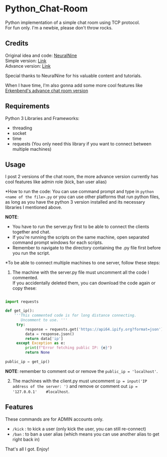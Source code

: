 # Python_Chat-Room

Python implementation of a simple chat room using TCP protocol. <br>
For fun only. I'm a newbie, please don't throw rocks.

## Credits

Original idea and code: [NeuralNine](https://www.youtube.com/@NeuralNine) <br>
Simple version: [Link](https://youtu.be/3UOyky9sEQY?si=ZfhIld_oTzGdTsgC) <br>
Advance version: [Link](https://youtu.be/F_JDA96AdEI?si=naX_kLDcCWYCMohQ)

Special thanks to NeuralNine for his valuable content and tutorials.

When I have time, I'm also gonna add some more cool features like [Erkenbend's advance chat room version](https://github.com/Erkenbend/tcp-chat-room)

## Requirements

Python 3
Libraries and Frameworks: 
- threading
- socket
- time
- requests  (You only need this library if you want to connect between multiple machines)

## Usage

I post 2 versions of the chat room, the more advance version currently has cool features like admin role (kick, ban user alias)

*How to run the code: You can use command prompt and type in `python <name of the file>.py` or you can use other platforms that run python files, as long as you have the python 3 version installed and its necessary libraries I mentioned above.

**NOTE**: 
- You have to run the server.py first to be able to connect the clients together and chat.
- If you're running the scripts on the same machine, open separated command prompt windows for each scripts.
- Remember to navigate to the directory containing the .py file first before you run the script.

*To be able to connect multiple machines to one server, follow these steps: <br>

1. The machine with the server.py file must uncomment all the code I commented. <br>
If you accidentally deleted them, you can download the code again or copy these:

```python

import requests

def get_ip():
    '''This commented code is for long distance connecting.
       Uncomment to use. '''
     try:
         response = requests.get('https://api64.ipify.org?format=json')
         data = response.json()
         return data['ip']
     except Exception as e:
         print(f"Error fetching public IP: {e}")
         return None
         
public_ip = get_ip()

```

**NOTE**: remember to comment out or remove the `public_ip = 'localhost'`.

2. The machines with the client.py must uncomment `ip = input('IP address of the server: ')` and remove or comment out `ip = '127.0.0.1'    #localhost`.


## Features

These commands are for ADMIN accounts only.
- `/kick` : to kick a user (only kick the user, you can still re-connect)
- `/ban` : to ban a user alias (which means you can use another alias to get right back in)

That's all I got. Enjoy!




